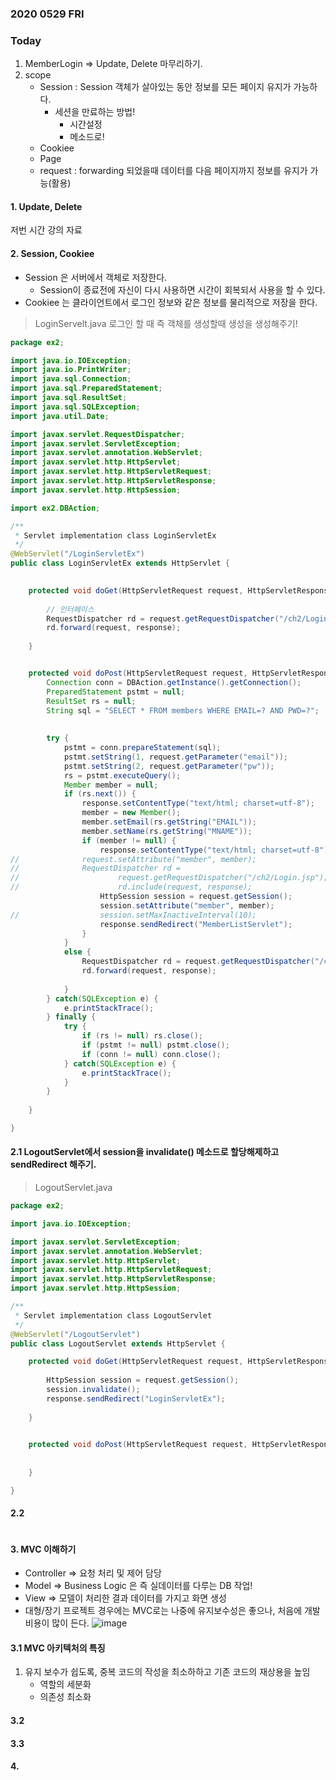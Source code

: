 ### 2020 0529 FRI

### Today
1. MemberLogin => Update, Delete 마무리하기.
2. scope
   * Session : Session 객체가 살아있는 동안 정보를 모든 페이지 유지가 가능하다.
      * 세션을 만료하는 방법!
         * 시간설정
         * 메소드로!
   * Cookiee
   * Page
   * request : forwarding 되었을때 데이터를 다음 페이지까지 정보를 유지가 가능(활용)

#### 1. Update, Delete
저번 시간 강의 자료

#### 2. Session, Cookiee 
* Session 은 서버에서 객체로 저장한다.
   * Session이 종료전에 자신이 다시 사용하면 시간이 회복되서 사용을 할 수 있다.
* Cookiee 는 클라이언트에서 로그인 정보와 같은 정보를 물리적으로 저장을 한다.

> LoginServelt.java
로그인 할 때 즉 객체를 생성할때 생성을 생성해주기!


```java
package ex2;

import java.io.IOException;
import java.io.PrintWriter;
import java.sql.Connection;
import java.sql.PreparedStatement;
import java.sql.ResultSet;
import java.sql.SQLException;
import java.util.Date;

import javax.servlet.RequestDispatcher;
import javax.servlet.ServletException;
import javax.servlet.annotation.WebServlet;
import javax.servlet.http.HttpServlet;
import javax.servlet.http.HttpServletRequest;
import javax.servlet.http.HttpServletResponse;
import javax.servlet.http.HttpSession;

import ex2.DBAction;

/**
 * Servlet implementation class LoginServletEx
 */
@WebServlet("/LoginServletEx")
public class LoginServletEx extends HttpServlet {

	
	protected void doGet(HttpServletRequest request, HttpServletResponse response) throws ServletException, IOException {
		
		// 인터페이스
		RequestDispatcher rd = request.getRequestDispatcher("/ch2/LoginForm.jsp");
		rd.forward(request, response);
		
	}


	protected void doPost(HttpServletRequest request, HttpServletResponse response) throws ServletException, IOException {
		Connection conn = DBAction.getInstance().getConnection();
		PreparedStatement pstmt = null;
		ResultSet rs = null;
		String sql = "SELECT * FROM members WHERE EMAIL=? AND PWD=?";
		
		
		try {
			pstmt = conn.prepareStatement(sql);
			pstmt.setString(1, request.getParameter("email"));
			pstmt.setString(2, request.getParameter("pw"));
			rs = pstmt.executeQuery();
			Member member = null;
			if (rs.next()) {
				response.setContentType("text/html; charset=utf-8");
				member = new Member();
				member.setEmail(rs.getString("EMAIL"));
				member.setName(rs.getString("MNAME"));
				if (member != null) {
					response.setContentType("text/html; charset=utf-8"); 
//				request.setAttribute("member", member);
//				RequestDispatcher rd =
//						request.getRequestDispatcher("/ch2/Login.jsp");
//						rd.include(request, response);
					HttpSession session = request.getSession();
					session.setAttribute("member", member);
//					session.setMaxInactiveInterval(10);
					response.sendRedirect("MemberListServlet");
				}
			}
			else {
				RequestDispatcher rd = request.getRequestDispatcher("/ch2/LoginFail.jsp");
				rd.forward(request, response);
				
			}
		} catch(SQLException e) {
			e.printStackTrace();
		} finally {
			try {
				if (rs != null) rs.close();
				if (pstmt != null) pstmt.close();
				if (conn != null) conn.close();
			} catch(SQLException e) {
				e.printStackTrace();
			}
		}
		
	}

}

```

#### 2.1 LogoutServlet에서 session을 invalidate() 메소드로 할당해제하고 sendRedirect 해주기.

> LogoutServlet.java

```java
package ex2;

import java.io.IOException;

import javax.servlet.ServletException;
import javax.servlet.annotation.WebServlet;
import javax.servlet.http.HttpServlet;
import javax.servlet.http.HttpServletRequest;
import javax.servlet.http.HttpServletResponse;
import javax.servlet.http.HttpSession;

/**
 * Servlet implementation class LogoutServlet
 */
@WebServlet("/LogoutServlet")
public class LogoutServlet extends HttpServlet {

	protected void doGet(HttpServletRequest request, HttpServletResponse response) throws ServletException, IOException {
		
		HttpSession session = request.getSession();
		session.invalidate();
		response.sendRedirect("LoginServletEx");
		
	}

	
	protected void doPost(HttpServletRequest request, HttpServletResponse response) throws ServletException, IOException {
		
		
	}

}

```

#### 2.2 

> 

```java

```

#### 3. MVC 이해하기
* Controller => 요청 처리 및 제어 담당
* Model => Business Logic 은 즉 실데이터를 다루는 DB 작업!
* View => 모델이 처리한 결과 데이터를 가지고 화면 생성
* 대형/장기 프로젝트 경우에는 MVC로는 나중에 유지보수성은 좋으나, 처음에 개발 비용이 많이 든다.
![image](https://user-images.githubusercontent.com/45028904/83254988-9a37f880-a1ea-11ea-838b-3fcd39fb15a3.png)

#### 3.1 MVC 아키텍처의 특징
1. 유지 보수가 쉽도록, 중복 코드의 작성을 최소하하고 기존 코드의 재상용을 높임
   * 역할의 세분화
   * 의존성 최소화



#### 3.2



#### 3.3




#### 4.


#### 
